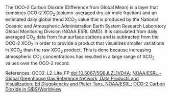 The OCO-2 Carbon Dioxide (Difference from Global Mean) is a layer that combines OCO-2 XCO<sub>2</sub> (column-averaged dry-air mole fraction) and an estimated daily global trend XCO<sub>2</sub> value that is produced by the National Oceanic and Atmospheric Administration Earth System Research Laboratory Global Monitoring Division (NOAA ESRL GMD). It is calculated from daily averaged CO<sub>2</sub> data from four surface stations and is subtracted from the OCO-2 XCO<sub>2</sub> in order to provide a product that visualizes smaller variations in XCO<sub>2</sub> than the raw XCO<sub>2</sub> product. This is done because increasing atmospheric CO<sub>2</sub> concentrations has resulted in a large range of XCO<sub>2</sub> values over the OCO-2 record.

References: OCO2_L2_Lite_FP [doi:10.5067/5Q8JLZL1VD4A](https://doi.org/10.5067/5Q8JLZL1VD4A); [NOAA/ESRL - Global Greenhouse Gas Reference Network, Data Products and Visualization](https://www.esrl.noaa.gov/gmd/ccgg/data-products.html); [Ed Dlugokencky and Pieter Tans, NOAA/ESRL](https://esrl.noaa.gov/gmd/ccgg/trends/); [OCO-2 Carbon Dioxide in GIBS/Worldview](https://github.com/hcronk/oco2_worldview/blob/jpl/code/ref_co2_trend_gl.txt)
